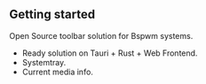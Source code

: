 ## Getting started

Open Source toolbar solution for Bspwm systems.

- Ready solution on Tauri + Rust + Web Frontend.
- Systemtray.
- Current media info.
